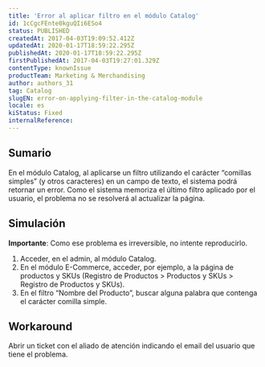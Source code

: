 ```yaml
---
title: 'Error al aplicar filtro en el módulo Catalog'
id: 1cCgcFEnte0kguQIi6ESo4
status: PUBLISHED
createdAt: 2017-04-03T19:09:52.412Z
updatedAt: 2020-01-17T18:59:22.295Z
publishedAt: 2020-01-17T18:59:22.295Z
firstPublishedAt: 2017-04-03T19:27:01.329Z
contentType: knownIssue
productTeam: Marketing & Merchandising
author: authors_31
tag: Catalog
slugEN: error-on-applying-filter-in-the-catalog-module
locale: es
kiStatus: Fixed
internalReference: 
---
```


## Sumario

En el módulo Catalog, al aplicarse un filtro utilizando el carácter “comillas simples” (y otros caracteres) en un campo de texto, el sistema podrá retornar un error. Como el sistema memoriza el último filtro aplicado por el usuario, el problema no se resolverá al actualizar la página.

## Simulación

__Importante__: Como ese problema es irreversible, no intente reproducirlo.

1. Acceder, en el admin, al módulo Catalog.
2. En el módulo E-Commerce, acceder, por ejemplo, a la página de productos y SKUs (Registro de Productos > Productos y SKUs > Registro de Productos y SKUs).
3. En el filtro “Nombre del Producto”, buscar alguna palabra que contenga el carácter comilla simple.

## Workaround

Abrir un ticket con el aliado de atención indicando el email del usuario que tiene el problema.


